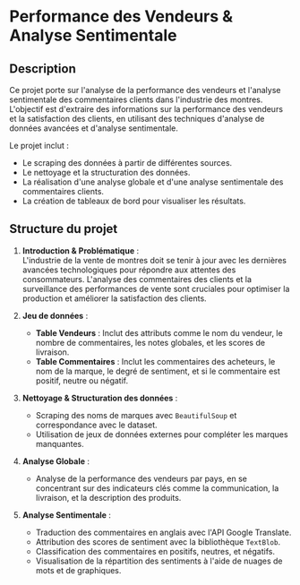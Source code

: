 # Performance des Vendeurs & Analyse Sentimentale

## Description

Ce projet porte sur l'analyse de la performance des vendeurs et l'analyse sentimentale des commentaires clients dans l'industrie des montres. L'objectif est d'extraire des informations sur la performance des vendeurs et la satisfaction des clients, en utilisant des techniques d'analyse de données avancées et d'analyse sentimentale.

Le projet inclut :
- Le scraping des données à partir de différentes sources.
- Le nettoyage et la structuration des données.
- La réalisation d'une analyse globale et d'une analyse sentimentale des commentaires clients.
- La création de tableaux de bord pour visualiser les résultats.

## Structure du projet

1. **Introduction & Problématique** :  
   L'industrie de la vente de montres doit se tenir à jour avec les dernières avancées technologiques pour répondre aux attentes des consommateurs. L'analyse des commentaires des clients et la surveillance des performances de vente sont cruciales pour optimiser la production et améliorer la satisfaction des clients.

2. **Jeu de données** :
   - **Table Vendeurs** : Inclut des attributs comme le nom du vendeur, le nombre de commentaires, les notes globales, et les scores de livraison.
   - **Table Commentaires** : Inclut les commentaires des acheteurs, le nom de la marque, le degré de sentiment, et si le commentaire est positif, neutre ou négatif.

3. **Nettoyage & Structuration des données** :
   - Scraping des noms de marques avec `BeautifulSoup` et correspondance avec le dataset.
   - Utilisation de jeux de données externes pour compléter les marques manquantes.

4. **Analyse Globale** :
   - Analyse de la performance des vendeurs par pays, en se concentrant sur des indicateurs clés comme la communication, la livraison, et la description des produits.

5. **Analyse Sentimentale** :
   - Traduction des commentaires en anglais avec l'API Google Translate.
   - Attribution des scores de sentiment avec la bibliothèque `TextBlob`.
   - Classification des commentaires en positifs, neutres, et négatifs.
   - Visualisation de la répartition des sentiments à l'aide de nuages de mots et de graphiques.
